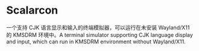 # Scalarcon
一个支持 CJK 语言显示和输入的终端模拟器，可以运行在未安装 Wayland/X11 的 KMSDRM 环境中。A terminal simulator supporting CJK language display and input, which can run in KMSDRM environment without Wayland/X11.
